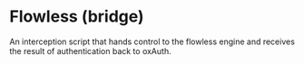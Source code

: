 # Flowless (bridge)

An interception script that hands control to the flowless engine and receives the result of authentication back to oxAuth.
